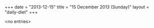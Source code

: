 +++
date = "2013-12-15"
title = "15 December 2013 (Sunday)"
layout = "daily-diet"
+++


\<no entries\>


